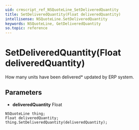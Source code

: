 ```yaml
---
uid: crmscript_ref_NSQuoteLine_SetDeliveredQuantity
title: SetDeliveredQuantity(Float deliveredQuantity)
intellisense: NSQuoteLine.SetDeliveredQuantity
keywords: NSQuoteLine, GetDeliveredQuantity
so.topic: reference
---
```


# SetDeliveredQuantity(Float deliveredQuantity)

How many units have been delivered* updated by ERP system.

## Parameters

* **deliveredQuantity** Float

```crmscript
NSQuoteLine thing;
Float deliveredQuantity;
thing.SetDeliveredQuantity(deliveredQuantity);
```

